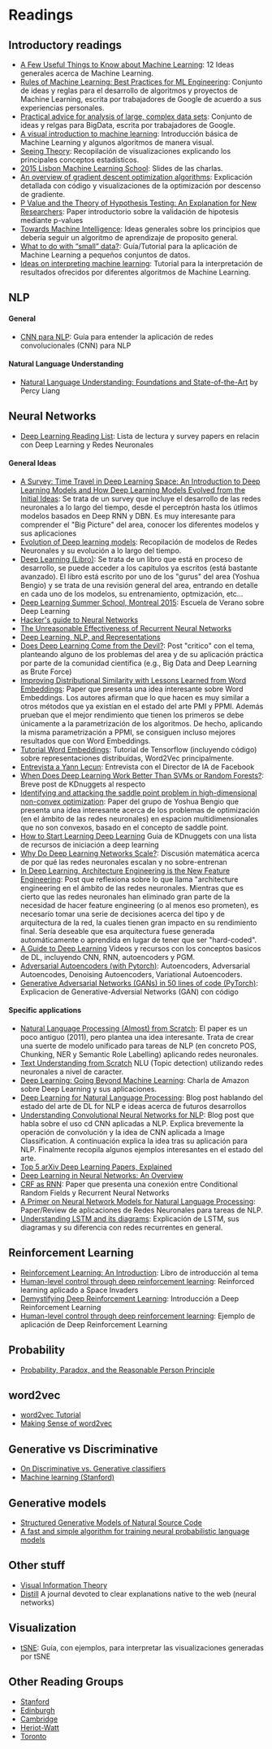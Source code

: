 # Readings

## Introductory readings
- [A Few Useful Things to Know about Machine Learning](https://homes.cs.washington.edu/~pedrod/papers/cacm12.pdf): 12 Ideas generales acerca de Machine Learning.
- [Rules of Machine Learning: Best Practices for ML Engineering](http://martin.zinkevich.org/rules_of_ml/rules_of_ml.pdf): Conjunto de ideas y reglas para el desarrollo de algoritmos y proyectos de Machine Learning, escrita por trabajadores de Google de acuerdo a sus experiencias personales.
- [Practical advice for analysis of large, complex data sets](http://www.unofficialgoogledatascience.com/2016/10/practical-advice-for-analysis-of-large.html): Conjunto de ideas y relgas para BigData, escrita por trabajadores de Google.
- [A visual introduction to machine learning](http://www.r2d3.us/visual-intro-to-machine-learning-part-1/): Introducción básica de Machine Learning y algunos algoritmos de manera visual.
- [Seeing Theory](http://students.brown.edu/seeing-theory/): Recopilación de visualizaciones explicando los principales conceptos estadísticos.
- [2015 Lisbon Machine Learning School](http://lxmls.it.pt/2015/?page_id=24): Slides de las charlas.
- [An overview of gradient descent optimization algorithms](http://sebastianruder.com/optimizing-gradient-descent/): Explicación detallada con código y visualizaciones de la optimización por descenso de gradiente.
- [P Value and the Theory of Hypothesis Testing: An Explanation for New Researchers](http://www.ncbi.nlm.nih.gov/pmc/articles/PMC2816758/pdf/11999_2009_Article_1164.pdf): Paper introductorio sobre la validación de hipotesis mediante p-values
- [Towards Machine Intelligence](http://arxiv.org/pdf/1603.08262v1.pdf): Ideas generales sobre los principios que debería seguir un algoritmo de aprendizaje de proposito general.
- [What to do with “small” data?](https://medium.com/rants-on-machine-learning/what-to-do-with-small-data-d253254d1a89#.jtxdqg58s): Guía/Tutorial para la aplicación de Machine Learning a pequeños conjuntos de datos.
- [Ideas on interpreting machine learning](https://www.oreilly.com/ideas/ideas-on-interpreting-machine-learning?utm_campaign=Revue%20newsletter&utm_medium=Newsletter&utm_source=revue): Tutorial para la interpretación de resultados ofrecidos por diferentes algoritmos de Machine Learning.

## NLP

#### General
- [CNN para NLP](http://www.wildml.com/2015/11/understanding-convolutional-neural-networks-for-nlp/): Guía para entender la aplicación de redes convolucionales (CNN) para NLP 

#### Natural Language Understanding
- [Natural Language Understanding: Foundations and State-of-the-Art](http://icml.cc/2015/tutorials/icml2015-nlu-tutorial.pdf) by Percy Liang


## Neural Networks
- [Deep Learning Reading List](http://deeplearning.net/reading-list/): Lista de lectura y survey papers en relacin con Deep Learning y Redes Neuronales

#### General Ideas
- [A Survey: Time Travel in Deep Learning Space: An Introduction to Deep Learning Models and How Deep Learning Models Evolved from the Initial Ideas](http://arxiv.org/abs/1510.04781): Se trata de un survey que incluye el desarrollo de las redes neuronales a lo largo del tiempo, desde el perceptrón hasta los útlimos modelos basados en Deep RNN y DBN. Es muy interesante para comprender el "Big Picture" del area, conocer los diferentes modelos y sus aplicaciones
- [Evolution of Deep learning models](http://www.datasciencecentral.com/m/blogpost?id=6448529%3ABlogPost%3A305709): Recopilación de modelos de Redes Neuronales y su evolución a lo largo del tiempo.
- [Deep Learning (Libro)](http://www.deeplearningbook.org/): Se trata de un libro que está en proceso de desarrollo, se puede acceder a los capitulos ya escritos (está bastante avanzado). El libro está escrito por uno de los "gurus" del area (Yoshua Bengio) y se trata de una revisión general del area, entrando en detalle en cada uno de los modelos, su entrenamiento, optmización, etc...
- [Deep Learning Summer School, Montreal 2015](http://videolectures.net/deeplearning2015_montreal/): Escuela de Verano sobre Deep Learning
- [Hacker's guide to Neural Networks](http://karpathy.github.io/neuralnets/)
- [The Unreasonable Effectiveness of Recurrent Neural Networks](http://karpathy.github.io/2015/05/21/rnn-effectiveness/)
- [Deep Learning, NLP, and Representations](http://colah.github.io/posts/2014-07-NLP-RNNs-Representations/)
- [Does Deep Learning Come from the Devil?](http://www.kdnuggets.com/2015/10/deep-learning-vapnik-einstein-devil-yandex-conference.html): Post "critico" con el tema, planteando alguno de los problemas del area y de su aplicación práctica por parte de la comunidad científica (e.g., Big Data and Deep Learning as Brute Force)
- [Improving Distributional Similarity with Lessons Learned from Word Embeddings](https://levyomer.files.wordpress.com/2015/03/improving-distributional-similarity-tacl-2015.pdf): Paper que presenta una idea interesante sobre Word Embeddings. Los autores afirman que lo que hacen es muy similar a otros métodos que ya existían en el estado del arte PMI y PPMI. Además prueban que el mejor rendimiento que tienen los primeros se debe únicamente a la parametrización de los algoritmos. De hecho, aplicando la misma parametrización a PPMI, se consiguen incluso mejores resultados que con Word Embeddings.
- [Tutorial Word Embeddings](https://www.tensorflow.org/tutorials/word2vec): Tutorial de Tensorflow (incluyendo código) sobre representaciones distribuídas, Word2Vec principalmente.
- [Entrevista a Yann Lecun](https://www.newscientist.com/article/dn28456-im-going-to-make-facebooks-ai-predict-what-happen-in-videos/): Entrevista con el Director de IA de Facebook
- [When Does Deep Learning Work Better Than SVMs or Random Forests?](http://www.kdnuggets.com/2016/04/deep-learning-vs-svm-random-forest.html): Breve post de KDnuggets al respecto
- [Identifying and attacking the saddle point problem in high-dimensional non-convex optimization](http://papers.nips.cc/paper/5486-identifying-and-attacking-the-saddle-point-problem-in-high-dimensional-non-convex-optimization.pdf): Paper del grupo de Yoshua Bengio que presenta una idea interesante acerca de los problemas de optimización (en el ámbito de las redes neuronales) en espacion multidimensionales que no son convexos, basado en el concepto de saddle point.
- [How to Start Learning Deep Learning](http://www.kdnuggets.com/2016/07/start-learning-deep-learning.html) Guia de KDnuggets con una lista de recursos de iniciación a deep learning
- [Why Do Deep Learning Networks Scale?](http://www.kdnuggets.com/2016/07/deep-learning-networks-scale.html): Discusión matemática acerca de por qué las redes neuronales escalan y no sobre-entrenan
- [In Deep Learning, Architecture Engineering is the New Feature Engineering](http://www.kdnuggets.com/2016/07/deep-learning-architecture-engineering-feature-engineering.html): Post que reflexiona sobre lo que llama "architecture engineering en el ámbito de las redes neuronales. Mientras que es cierto que las redes neuronales han eliminado gran parte de la necesidad de hacer feature engineering (o al menos eso prometen), es necesarío tomar una serie de decisiones acerca del tipo y de arquitectura de la red, la cuales tienen gran impacto en su rendimiento final. Sería deseable que esa arquitectura fuese generada automáticamente o aprendida en lugar de tener que ser "hard-coded".
- [A Guide to Deep Learning](http://yerevann.com/a-guide-to-deep-learning/) Videos y recursos con los conceptos basicos de DL, incluyendo CNN, RNN, autoencoders y PGM.
- [Adversarial Autoencoders (with Pytorch)](https://blog.paperspace.com/adversarial-autoencoders-with-pytorch/): Autoencoders, Adversarial Autoencodes, Denoising Autoencoders, Variational Autoencoders.
- [Generative Adversarial Networks (GANs) in 50 lines of code (PyTorch)](https://medium.com/@devnag/generative-adversarial-networks-gans-in-50-lines-of-code-pytorch-e81b79659e3f#.j9fs8b452): Explicacion de Generative-Adversial Networks (GAN) con código

#### Specific applications
- [Natural Language Processing (Almost) from Scratch](http://arxiv.org/abs/1103.0398): El paper es un poco antiguo (2011), pero plantea una idea interesante. Trata de crear una suerte de modelo unificado para tareas de NLP (en concreto POS, Chunking, NER y Semantic Role Labelling) aplicando redes neuronales.
- [Text Understanding from Scratch](https://arxiv.org/pdf/1502.01710v5.pdf) NLU (Topic detection) utilizando redes neuronales a nivel de caracter.
- [Deep Learning: Going Beyond Machine Learning](https://www.youtube.com/watch?v=Ra6m70d3t0o): Charla de Amazon sobre Deep Learning y sus aplicaciones.
- [Deep Learning for Natural Language Processing](http://21ct.com/blog/deep-learning-for-natural-language-processing/): Blog post hablando del estado del arte de DL for NLP e ideas acerca de futuros desarrollos
- [Understanding Convolutional Neural Networks for NLP](http://www.kdnuggets.com/2015/11/understanding-convolutional-neural-networks-nlp.html): Blog post que habla sobre el uso cd CNN aplicadas a NLP. Explica brevemente la operación de convolución y la idea de CNN aplicada a Image Classification. A continuación explica la idea tras su aplicación para NLP. Finalmente recopila algunos ejemplos interesantes en el estado del arte.
- [Top 5 arXiv Deep Learning Papers, Explained](http://www.kdnuggets.com/2015/10/top-arxiv-deep-learning-papers-explained.html/2)
- [Deep Learning in Neural Networks: An Overview](http://arxiv.org/pdf/1404.7828v4.pdf)
- [CRF as RNN](http://www.robots.ox.ac.uk/~szheng/papers/CRFasRNN.pdf): Paper que presenta una conexión entre Conditional Random Fields y Recurrent Neural Networks
- [A Primer on Neural Network Models for Natural Language Processing](http://u.cs.biu.ac.il/~yogo/nnlp.pdf): Paper/Review de aplicaciones de Redes Neuronales para tareas de NLP.
- [Understanding LSTM and its diagrams](https://medium.com/@shiyan/understanding-lstm-and-its-diagrams-37e2f46f1714#.ycy85ffm3): Explicación de LSTM, sus diagramas y su diferencia con redes recurrentes en general.

## Reinforcement Learning
- [Reinforcement Learning: An Introduction](http://people.inf.elte.hu/lorincz/Files/RL_2006/SuttonBook.pdf): Libro de introducción al tema
- [Human-level control through deep reinforcement learning](http://www.nature.com/nature/journal/v518/n7540/full/nature14236.html): Reinforced learning aplicado a Space Invaders
- [Demystifying Deep Reinforcement Learning](http://www.nervanasys.com/demystifying-deep-reinforcement-learning/): Introducción a Deep Reinforcement Learning
- [Human-level control through deep reinforcement learning](http://www.nature.com/nature/journal/v518/n7540/full/nature14236.html): Ejemplo de aplicación de Deep Reinforcement Learning

## Probability
- [Probability, Paradox, and the Reasonable Person Principle](http://nbviewer.ipython.org/url/norvig.com/ipython/Probability.ipynb)

## word2vec
- [word2vec Tutorial](http://rare-technologies.com/word2vec-tutorial/)
- [Making Sense of word2vec](http://rare-technologies.com/making-sense-of-word2vec/)

## Generative vs Discriminative
- [On Discriminative vs. Generative classifiers](http://ai.stanford.edu/~ang/papers/nips01-discriminativegenerative.pdf)
- [Machine learning (Stanford)](https://www.youtube.com/watch?v=qRJ3GKMOFrE)

## Generative models
- [Structured Generative Models of Natural Source Code](http://jmlr.org/proceedings/papers/v32/maddison14.pdf)
- [A fast and simple algorithm for training neural probabilistic language models](https://www.cs.toronto.edu/~amnih/papers/ncelm.pdf)

## Other stuff
- [Visual Information Theory](http://colah.github.io/posts/2015-09-Visual-Information/)
- [Distill](http://distill.pub) A journal devoted to clear explanations native to the web (neural networks)

## Visualization
- [tSNE](http://distill.pub/2016/misread-tsne/): Guía, con ejemplos, para interpretar las visualizaciones generadas por tSNE

## Other Reading Groups
- [Stanford](http://nlp.stanford.edu/read/)
- [Edinburgh](https://wiki.inf.ed.ac.uk/MLforNLP/WebHome)
- [Cambridge](http://www.wiki.cl.cam.ac.uk/rowiki/NaturalLanguage/ReadingGroup)
- [Heriot-Watt](https://sites.google.com/site/hwmlreadinggroup/)
- [Toronto](http://learning.cs.toronto.edu/mlreading.html)


